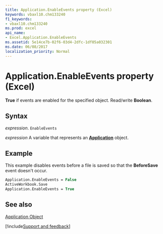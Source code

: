 ```yaml
---
title: Application.EnableEvents property (Excel)
keywords: vbaxl10.chm133240
f1_keywords:
- vbaxl10.chm133240
ms.prod: excel
api_name:
- Excel.Application.EnableEvents
ms.assetid: 5e14ce7b-02f6-03d4-2dfc-1df05a032301
ms.date: 06/08/2017
localization_priority: Normal
---
```



# Application.EnableEvents property (Excel)

 **True** if events are enabled for the specified object. Read/write **Boolean**.


## Syntax

_expression_. `EnableEvents`

_expression_ A variable that represents an **[Application](Excel.Application(object).md)** object.


## Example

This example disables events before a file is saved so that the  **BeforeSave** event doesn't occur.


```vb
Application.EnableEvents = False 
ActiveWorkbook.Save 
Application.EnableEvents = True
```


## See also


[Application Object](Excel.Application(object).md)

[!include[Support and feedback](~/includes/feedback-boilerplate.md)]
